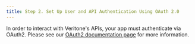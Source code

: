 ```yaml
---
title: Step 2. Set Up User and API Authentication Using OAuth 2.0
---
```


In order to interact with Veritone's APIs, your app must authenticate via OAuth2. Please see our [OAuth2 documentation page](../../oauth) for more information.
